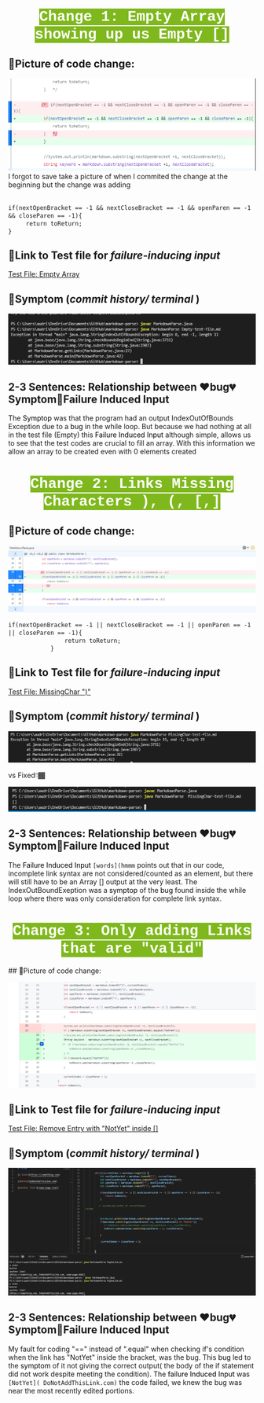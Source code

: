<h1 align="center"> <mark style="background-color: #7fb81d ; color: white; font-size: 30px; font-family:Courier;"> <b> Change 1: Empty Array showing up us Empty [] </b> </mark> </h1>

## 📸Picture of code change: 
<img src="&.png">  
I forgot to save take a picture of when I commited the change at the beginning but the change was adding 

```

if(nextOpenBracket == -1 && nextCloseBracket == -1 && openParen == -1 && closeParen == -1){
     return toReturn;
}   
```
 
 
## 🔗Link to Test file for *failure-inducing input* 
[Test File: Empty Array](https://github.com/ansarav/markdown-parse/blob/8e4f3b942398ade970ef879c25437bec2c30cc13/Empty-test-file.md)


## 🤪Symptom (*commit history/ terminal* )
<img src="Term.png">  

## 2-3 Sentences: Relationship between ❤bug💔Symptom💖Failure Induced Input
The <mark style="background-color: white ; color: black;"> Symptop </mark>   was that the program had an output IndexOutOfBounds Exception due to a <mark style="background-color: white ; color: black;"> bug </mark>    in the while loop. But because we had nothing at all in the test file (Empty) this <mark style="background-color: white ; color: black;"> Failure Induced Input </mark>   although simple, allows us to see that the test codes are crucial to fill an array. With this information we allow an array to be created even with 0 elements created 


<h1 align="center"> <mark style="background-color: #7fb81d ; color: white; font-size: 30px; font-family:Courier;"> <b> Change 2: Links Missing Characters ), (, [,] </b> </mark> </h1>


## 📸Picture of code change: 
<img src = "or.png">

```
if(nextOpenBracket == -1 || nextCloseBracket == -1 || openParen == -1 || closeParen == -1){
                return toReturn;
            } 
```
 
## 🔗Link to Test file for *failure-inducing input* 
[Test File: MissingChar ")"](https://github.com/ansarav/markdown-parse/blob/9d11a96f9f99001a15a5191b1ca093210a74b74a/MissingChar-test-file.md)


## 🤪Symptom (*commit history/ terminal* )


![image](LeFalta.png)
 

 vs Fixed👇🏾


 <img src= "fixed.png">

## 2-3 Sentences: Relationship between ❤bug💔Symptom💖Failure Induced Input
The <mark style="background-color: white ; color: black;"> Failure Induced Input </mark> `[words](hmmm` points out that in our code, incomplete link syntax are not considered/counted as an element, but there will still have to be an Array [] output at the very least. The IndexOutBoundExeption was a <mark style="background-color: white ; color: black;"> symptop </mark>  of the <mark style="background-color: white ; color: black;"> bug</mark>   found inside the while loop where there was only consideration for complete link syntax.


<h1 align="center"> <mark style="background-color: #7fb81d ; color: white; font-size: 30px; font-family:Courier;"> <b> Change 3: Only adding Links that are "valid" </b> </mark> </h1>
## 📸Picture of code change: 



 ![image](C3.png)
 
## 🔗Link to Test file for *failure-inducing input* 
[Test File: Remove Entry with "NotYet" inside []](https://github.com/ansarav/markdown-parse/blob/9d11a96f9f99001a15a5191b1ca093210a74b74a/MaybeLink.md)


## 🤪Symptom (*commit history/ terminal* )
<img src="C4.png"> 


## 2-3 Sentences: Relationship between ❤bug💔Symptom💖Failure Induced Input

My fault for coding "==" instead of ".equal" when checking if's condition when the link has "NotYet" inside the bracket, was the bug. This <mark style="background-color: white ; color: black;"> bug </mark>led to the<mark style="background-color: white ; color: black;"> symptom </mark>of it not giving the correct output( the body of the if statement did not work despite meeting the condition). The <mark style="background-color: white ; color: black;"> failure Induced Input </mark>   was ```[NotYet]( DoNotAddThisLink.com)``` the code failed, we knew the bug was near the most recently edited portions. 